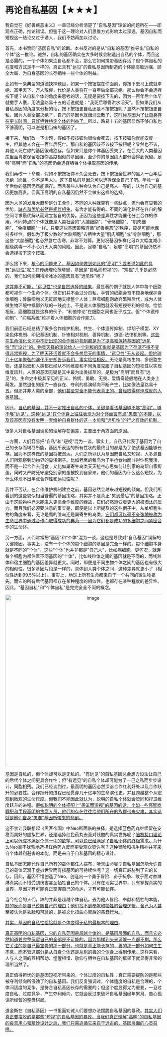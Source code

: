 # 再论自私基因【★★★】

我自觉在《好善疾恶主义》一章已经分析清楚了"自私基因"理论的问题所在——即观点正确，推论错误。但鉴于这一理论对人们思维方式影响太过深远，基因自私而短视这一结论又过于诱人，我们不妨再加以讨论。

首先，本书赞同"基因自私"的论断。本书反对的是从"自私的基因"推导出"自私的个体"这一推论。诚然，自私的基因确实在大多时候会制造出自私的个体，而且这是必需的，一个个体如果连自私都不会，那么它如何携带基因存活？但个体自私的程度和方式是不一样的。真正具有"远见"的自私基因所制造的个体能高瞻远瞩、顾全大局、为自身基因的长存牺牲一些个体的利益。

比如有一条典型的道德抉择题目，如果一个按钮摆在你面前，你按下去马上成就卓绝、富甲天下、万人敬仰，代价是人类将在一百年后全部灭绝。那么你会不会选择按下呢？从自私个体的角度来思考的话，无疑是要按下去的，因为一百年后个体早就撒手人寰，用法皇路易十五的话说就是："我死后哪管洪水滔天"。但如果我们从自私基因的角度来分析的话，按下按钮更自私还是不按按钮呢？显然不按按钮更自私，因为人类全部灭绝了，自己的基因也就烟消云散了，[这时候基因为了让自身存在更长时间，只好牺牲特定个体的利益了。]()所以，路易十五的基因显然不够自私也不够高明，可以说是相当笨的基因了。

接下来，我们改一下命题，假如不按按钮你很快会死去，按下按钮你就能安度一生，但其他人会在一百年后死亡。那自私的基因该不该按下按钮呢？显然也不该，其他人死亡你的基因很难独存。但如果只是你个体基因丢失了，在巨大的人类基因库里面肯定保留着跟你高度相似的基因组，至少你的基因绝大部分会得到保留。足够"高明"而"自私"的基因仍会选择牺牲个体换取基因的传承。

我们再改一下命题，假如不按按钮你不久会死去，按下按钮全世界的黑人一百年后灭绝（而且，你不是黑人）。这下自私的基因总可以选择保全自己了吧。毕竟一百年后你的基因仍然能保存。而且某些人种会认为自己是高人一等的，认为自己的基因更加高贵。但真正高明的自私基因仍然不会做出这样的选择。

因为人类的发展大趋势是分工合作，不同的人种就算有一些缺点，但也会有显著的优势，[缺点和优势必然是相伴相生]()，有舍才能有得的。不同的演化路径在各自的解空间寻求最优解从而建立各自的优势。正因为这些差异性才能催化分工合作的作用。不同特点的个体就像是人类社会的"大脑细胞"、"骨骼细胞"、"肌肉细胞"、"免疫细胞"一样。只要这些基因策略遵循"好善疾恶"的秩序，应尽可能地保持多样性。假如为了极少数的"大脑细胞"去牺牲大量"肌肉细胞"或"骨骼细胞"，那这些"大脑细胞"也必然唇亡齿寒，非常不划算。更何况基因多样化可以大幅度减小超级病毒一不小心消灭人类的风险。因此，足够"自私"、足够"高明"的基因仍然不会选择按下这个按钮。

那么接下来，[核心的问题来了，基因如何做到如此的"高明"？或者说如此的具有"远见性"呢？]()在传统理论范畴里，基因是"自私而短视"的，"短视"几乎是必然的，我们如何能期待冷冰冰的基因具有"远见性"呢？

[这并非不可能，"远见性"也是自然选择的结果]()，最显著的例子就是人体中每个细胞都可视作一个生命个体，但它们并不会过分自私，手臂的细胞会奋不顾身地保护身体细胞；骨骼细胞义无反顾地支撑整个人体；巨噬细胞则放弃繁殖后代，成为人体微生物环境中抵御外敌的一线战士。不是说人体细胞就没有短视夺利的倾向，恰恰相反，癌细胞就是这样的例子，"利他悖论"在细胞之间也近乎成立。但"个体遗传抑制"、"抑癌系统"维护着人体细胞的合作能力。

我们前面已经总结了很多合作维护机制。共生、个体遗传抑制、绿胡子模型、XY染色体机制、印记基因机制、针锋相对机制、善择机制、道德-法律机制等。[这些在生命演化长河中不断出现的合作维护机制都是为了提高和保持基因的"远见性"而"设计"的。物竞天择的理论给人一个刻板的印象就是基因为了存活不得不变得非常短视，为了明天还活着就不会多想后天的事情，"远见性"无从谈起。但地球几十亿年恢弘的演化历史却告诉我们，事实恰恰相反。]()无论是真核生物、多细胞生物，还是蚂蚁和人类都已经从不同维度和不同角度克服了自私基因的短视性以实现维度跃升。人类的基因无疑是其中最为出类拔萃的，是极为"高明"而具有"远见"的。生命史中极其罕见的正义、怜悯、勇敢、无畏、爱情奇迹般地在人类身上萌发。虽然退化的压力一直存在、夺利的易演倾向不断产生，比如像法皇路易十五。但那并非人类的全部，[他们甚至完全不能代表真正的、曾经取得辉煌成就的人类基因。]()

因此，[自私的基因，并不一定推出自私的个体，关键是看该基因够不够"高明"，够不够"远见"，这种"远见"在个体身上往往表现为对个体而言有点"愚蠢"的本能，以及该基因有没有发明一套维护自身群体的这一本能和"远见性"的行之有效的机制。]()

很多人对自私基因理论的理解存在偏差，主要出于两方面的原因。

一方面，人们容易把"自私"和"短视"混为一谈。事实上，自私只代表了基因为了自己的长存而竭尽所能，基因所表达的所有性状的最终目的都是为了使该基因能够长存。因为不这样做的基因将被淘汰。人们之所以认为基因既自私又短视，大多源自人们所观察到动物界的显浅例子。比如老鹰的雏鸟为了争抢食物而斗得你死我活，而不是一起合作去觅食；又比如巢寄生鸟类天天挖空心思如何让别家的鸟帮自家孵蛋，同时又严防死守避免别家的蛋被换到自家来，他们的基因为什么这么短视，为什么体现不出半点合作性和远见性呢？

我并不否认，在合作维护机制建立之前，基因必然会越来越短视的倾向。但我们所看到的这些貌似相当普遍的基因策略，其实并不是真正"笑到最后"的基因策略。正由于这些物种尚未能进入更高合作维度的缘故，它们必然遭受着更大的被淘汰的压力。而且我们必须要注意的事实是，即便是以上所提及的这些例子中，从单细胞生物的角度来看，无论是鹰的雏鸟还是巢寄生的鸟类，[它们都可以毫不夸张地被称为生命世界中通过合作而取得成功的典范——因为它们都是成功的多细胞之间紧密合作的生命体]()。

另一方面，人们常常把"基因"和"个体"混为一谈，这也是导致对"自私基因"误解的关键原因。事实上，没有一个个体的每个细胞的基因是完全一样的。每个细胞本身就是不同的"个体"，这些"个体"也并非都是"自己人"，比如癌细胞。更何况，就连每个细胞内都住着不同基因的"个体"，比如线粒体之间的基因就是不同的，而线粒体和宿主细胞的基因差异就更大。同时，即便是不同生物个体之间的基因也有很大的相似性，很多基因片段是一样的，具体到人类个体之间，这种差异就更小了（相似性达到99.5%以上）。事实上，地球上所有生命都来自于一个共同的微生物祖先。而它的所有后代基因都存在某种程度的相似性，也都存在某种程度的差异性。因此，"基因自私"和"个体自私"是完完全全不同的概念。

<p align="center"><img width="550" alt="image" src="https://github.com/user-attachments/assets/318caefa-e634-4df9-b250-663fc2c8cbf6" />
</p>

基因是自私的，但个体却可以是无私的。"有远见"的自私基因总会想方设法让自己的后代个体之间更具合作性；但"有远见"的自私个体却可能为了一己之私而步步设计，同胞相残。我们已经谈到过，最高明的基因必然深谙合作红利好处以及合作跃升的必要性。合作跃升的进程已经贯穿几十亿年的生命演化史，并且跨越整个从宏观到微观的生命尺度。但我们不能因此就认为，聪明的自私个体就会赞同和捍卫维度跃升的进程。[假如聪明的个体搭配上"愚笨而短视"的基因的话，比如一些高智商罪犯和手段高明的贪腐人员，他们的存在往往给他们所在的族群带来灾难，其实这就是他们自身"愚蠢"基因所带来的悲剧。]()

这不禁让我联想起《黑客帝国》中Neo所面临的抉择，是选择蓝色药丸继续留在安稳而美好的虚拟世界，还是选择红色药丸去面对残酷的真实世界呢？[脑机接口理论上可以低成本满足个体一切的欲望，可以说已经满足了自私个体的终极需求。]()为什么Neo毫不犹豫地选择红色药丸反而更受观众赞许呢？这种冒险和抗争精神并非来自个体趋利避害的本能，而是来自于自私基因的精心设计。

自私基因怎能允许自己所有的载体都任人摆布、听天由命呢？自私基因怎能允许自己的载体沉溺于虚拟世界而有损基因的可持续性呢？这一切真正威胁到了它的长存。因此，基因不惜创造了Neo，创造出一个勇于冒险、奋于抗争、敢于面对血淋淋真实而不惜受到伤害甚至牺牲自己的个体。只有在现实世界中，只有掌握真实的世界，基因才有可能真正掌握自己的命运，才有可能长存。

当今社会的人们，缺的并非是超越个体自私，去为他人冒险、奉献和牺牲的本能，[缺的反而是自己说服自己的理由；他们找不到奉献和牺牲的合理逻辑，舍己为人甚至被认为是丢脸和可耻的，是被文化扭曲心智后的愚蠢行为。]()

[其实，基因的自私性恰恰就是个体变得无私的最根本的理由]()。

[真正高明的自私基因，它的自私范围是超越个体的，是基因层面的自私，而且它必然知道要完整保留自己的全部是不可能的，因为那样到头来可能一点都不剩。那么它关注的是自己最宝贵的那一部分，也就是真正能长存的，善的那一部分如何生生不息，而不管这部分是从自身个体还是从别的善的个体身上得到传承。]()这样来看，人与人之间的互相帮助、惺惺相惜、敬仰与牺牲在自私基因的框架下就显得非常的理所当然了。

真正值得担忧的是基因短视所带来的，个体过度的自私性；真正需要提防的是那些被夺利倾向所侵蚀了的自私基因。我们反复强调过，个体适度的自私是合理的，个体间适度的竞争，是符合自私基因长存的需要的；但这个度显得尤为重要，一旦过度自私、过度竞争，产生夺利倾向，它就会反过来破坏自私基因经年累月、苦心孤诣所经营的整盘棋局。

道金斯在《自私基因》一书里面劝诫人们要想办法摆脱自私基因的暴政。[其实人们真正要摆脱的是那些"短视"的自私基因的暴政。当我们真正理解"高明"的自私基因的良苦用心和精妙设计之后，我们只需追循它来自于远古的、基因层面的心灵召唤。]()

